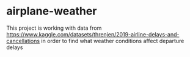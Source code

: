 # airplane-weather

This project is working with data from https://www.kaggle.com/datasets/threnjen/2019-airline-delays-and-cancellations in order to find what weather conditions affect departure delays
